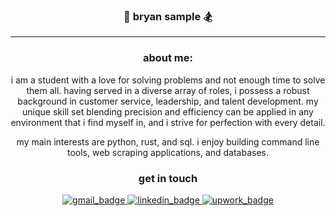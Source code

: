 ### <div align="middle">🌲 **bryan sample** 🏂 </div>

---
<div align="middle">

### about me:

i am a student with a love for solving problems and not enough time to solve them all. having served in a diverse array of roles, i possess a robust background in customer service, leadership, and talent development. my unique skill set blending precision and efficiency can be applied in any environment that i find myself in, and i strive for perfection with every detail.

my main interests are python, rust, and sql. i enjoy building command line tools, web scraping applications, and databases.

</div>

### <div align="middle">get in touch</div>

<div id="badges" align="middle">
  <a id="gmail" href="mailto:bryanjsample@gmail.com">
    <img src="https://img.shields.io/badge/Gmail-D14836?style=for-the-badge&logo=gmail&logoColor=white" alt="gmail_badge"/>
  </a>
  <a id="linkedin" href="https://www.linkedin.com/in/bryanjsample">
    <img src="https://img.shields.io/badge/LinkedIn-0077B5?style=for-the-badge&logo=linkedin&logoColor=white" alt="linkedin_badge"/>
  </a>
  <a id="upwork" href="https://www.upwork.com/freelancers/~01f7a0c158d2207cdf">
    <img src="https://img.shields.io/badge/UpWork-6FDA44?style=for-the-badge&logo=Upwork&logoColor=white" alt="upwork_badge"/>
  </a>
</div>
